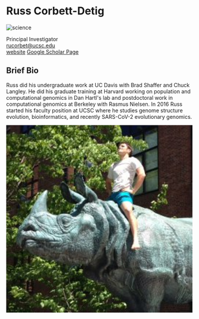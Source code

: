 # Russ Corbett-Detig
![science](https://img.shields.io/badge/FileType-.pl-orange)

Principal Investigator  
rucorbet@ucsc.edu   
[website](https://corbett-lab.github.io/)
[Google Scholar Page](https://scholar.google.com/citations?user=9sF4nOkAAAAJ&hl=en&oi=ao)

## Brief Bio
Russ did his undergraduate work at UC Davis with Brad Shaffer and Chuck Langley. He did his graduate training at Harvard working on population and computational genomics in Dan Hartl's lab and postdoctoral work in computational genomics at Berkeley with Rasmus Nielsen. In 2016 Russ started his faculty position at UCSC where he studies genome structure evolution, bioinformatics, and recently SARS-CoV-2 evolutionary genomics. 

<img src='russ.png' alt='russ' width='500'/>
